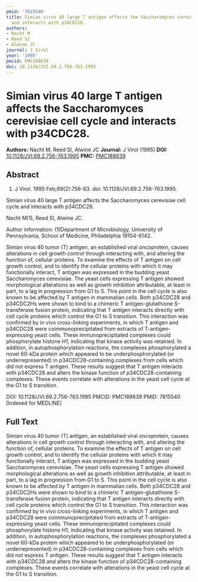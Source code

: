 ```yaml
---
pmid: '7815540'
title: Simian virus 40 large T antigen affects the Saccharomyces cerevisiae cell cycle
  and interacts with p34CDC28.
authors:
- Nacht M
- Reed SI
- Alwine JC
journal: J Virol
year: '1995'
pmcid: PMC188639
doi: 10.1128/JVI.69.2.756-763.1995
---
```


# Simian virus 40 large T antigen affects the Saccharomyces cerevisiae cell cycle and interacts with p34CDC28.
**Authors:** Nacht M, Reed SI, Alwine JC
**Journal:** J Virol (1995)
**DOI:** [10.1128/JVI.69.2.756-763.1995](https://doi.org/10.1128/JVI.69.2.756-763.1995)
**PMC:** [PMC188639](https://www.ncbi.nlm.nih.gov/pmc/articles/PMC188639/)

## Abstract

1. J Virol. 1995 Feb;69(2):756-63. doi: 10.1128/JVI.69.2.756-763.1995.

Simian virus 40 large T antigen affects the Saccharomyces cerevisiae cell cycle 
and interacts with p34CDC28.

Nacht M(1), Reed SI, Alwine JC.

Author information:
(1)Department of Microbiology, University of Pennsylvania, School of Medicine, 
Philadelphia 19104-6142.

Simian virus 40 tumor (T) antigen, an established viral oncoprotein, causes 
alterations in cell growth control through interacting with, and altering the 
function of, cellular proteins. To examine the effects of T antigen on cell 
growth control, and to identify the cellular proteins with which it may 
functionally interact, T antigen was expressed in the budding yeast 
Saccharomyces cerevisiae. The yeast cells expressing T antigen showed 
morphological alterations as well as growth inhibition attributable, at least in 
part, to a lag in progression from G1 to S. This point in the cell cycle is also 
known to be affected by T antigen in mammalian cells. Both p34CDC28 and 
p34CDC2Hs were shown to bind to a chimeric T antigen-glutathione S-transferase 
fusion protein, indicating that T antigen interacts directly with cell cycle 
proteins which control the G1 to S transition. This interaction was confirmed by 
in vivo cross-linking experiments, in which T antigen and p34CDC28 were 
coimmunoprecipitated from extracts of T-antigen-expressing yeast cells. These 
immunoprecipitated complexes could phosphorylate histone H1, indicating that 
kinase activity was retained. In addition, in autophosphorylation reactions, the 
complexes phosphorylated a novel 60-kDa protein which appeared to be 
underphosphorylated (or underrepresented) in p34CDC28-containing complexes from 
cells which did not express T antigen. These results suggest that T antigen 
interacts with p34CDC28 and alters the kinase function of p34CDC28-containing 
complexes. These events correlate with alterations in the yeast cell cycle at 
the G1 to S transition.

DOI: 10.1128/JVI.69.2.756-763.1995
PMCID: PMC188639
PMID: 7815540 [Indexed for MEDLINE]

## Full Text

Simian virus 40 tumor (T) antigen, an established viral oncoprotein, causes alterations in cell growth control through interacting with, and altering the function of, cellular proteins. To examine the effects of T antigen on cell growth control, and to identify the cellular proteins with which it may functionally interact, T antigen was expressed in the budding yeast Saccharomyces cerevisiae. The yeast cells expressing T antigen showed morphological alterations as well as growth inhibition attributable, at least in part, to a lag in progression from G1 to S. This point in the cell cycle is also known to be affected by T antigen in mammalian cells. Both p34CDC28 and p34CDC2Hs were shown to bind to a chimeric T antigen-glutathione S-transferase fusion protein, indicating that T antigen interacts directly with cell cycle proteins which control the G1 to S transition. This interaction was confirmed by in vivo cross-linking experiments, in which T antigen and p34CDC28 were coimmunoprecipitated from extracts of T-antigen-expressing yeast cells. These immunoprecipitated complexes could phosphorylate histone H1, indicating that kinase activity was retained. In addition, in autophosphorylation reactions, the complexes phosphorylated a novel 60-kDa protein which appeared to be underphosphorylated (or underrepresented) in p34CDC28-containing complexes from cells which did not express T antigen. These results suggest that T antigen interacts with p34CDC28 and alters the kinase function of p34CDC28-containing complexes. These events correlate with alterations in the yeast cell cycle at the G1 to S transition.

